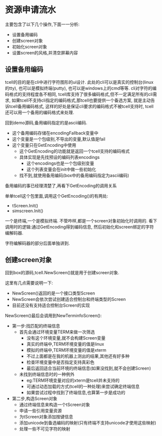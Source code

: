 # 资源申请流水

主要包含了以下几个操作,下面一一分析:

- 设置备用编码
- 创建screen对象
- 初始化screen对象
- 设置screen的风格,并清空屏幕内容

## 设置备用编码

tcell的目的是在cli中进行字符图形的ui设计.
此处的cli可以是真实的控制台(linux的tty),
也可以是模拟终端(putty),
也可以是windows上的cmd等等.
cli对字符的编码格式的支持程度各不相同,
tcell库支持了很多编码格式,但不一定满足所有的cli需求,
如果tcell不支持cli指定的编码格式,那tcell也要提供一个备选方案,
就是主动告诉tcell备用编码格式,
这样的好处是保证cli要求的编码格式不被tcell支持时,
tcell还可以用一个备用的编码格式来处理.

回到demo源码,备用编码指定的是ascii编码.

- 这个备用编码存储在encodingFallback变量中
- 这个变量是一个包级别,不导出的变量,默认值是fail
- 这个变量只在GetEncoding中使用
  - 这个GetEncoding的功能就是返回一个tcell支持的编码格式
  - 具体实现是先找预设的编码列表encodings
    - 这个encodings也是一个包级别变量
    - 这个列表变量会在init中做一些初始化
  - 找不到,就使用备用编码(box中的备用编码指定为ascii编码)

备用编码的事已经理清楚了,再看下GetEncoding的调用关系

单单tcell这个包里面,调用这个GetEncoding()的有两处:

- tScreen.Init()
- simscreen.Init()

一个是终端,一个是模拟终端.
不管咋样,都是一个screen对象初始化时调用的.
看下调用时的逻辑:通过GetEncoding得到编码信息,
然后初始化和screen绑定的字符编解码器.

字符编解码器的部分后面单独讲到.

## 创建screen对象

回到box的源码,tcell.NewScreen()就是用于创建screen对象.

这里有几点需要说明一下:

- NewScreen()返回的是一个接口类型Screen
- NewScreen会依次尝试创建适合控制台和终端类型的Screen
- 目前还没有支持适合控制台Screen的实现

NewScreen()最后会调用到NewTerminfoScreen():

- 第一步:找匹配的终端信息
  - 首先会通过环境变量TERM来做一次筛选
    - 没有这个环境变量,就不会构建Screen变量
    - 真实的终端中,TERM环境变量的值是linux
    - 模拟的终端中,TERM环境变量的值是xterm
    - 不过上面都是在我的机器上测出的结果,其他还有好多种
    - 检查环境变量中是否指定支持真彩色
    - 最后返回适合当前环境的终端信息(如果没找到,就不会创建Screen)
  - 未找到终端信息时的一种例外
    - eg:TERM环境变量对应的xterm是tcell并未支持的
    - 可通过动态加载的方式(tcell的一种处理)来尝试确定终端信息
    - 如果尝试过程中找到了终端信息,也算第一步是成功的
- 第二步,构造Screen对象
  - 通过终端信息来构造一个tScreen对象
  - 申请一些引用变量资源
  - 为tScreen对象添加按键信息
  - 添加unicode到备选编码的映射(只有终端不支持unicode才使用这些映射)
  - 处理一些不可见字符的映射
